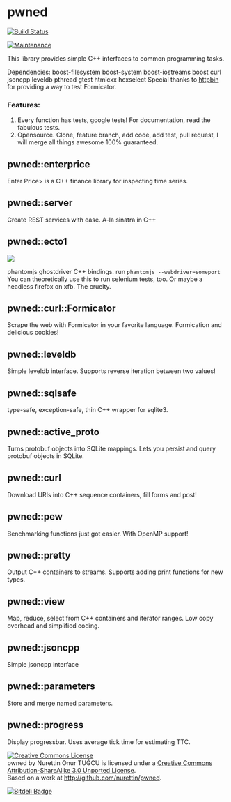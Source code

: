 # pwned

[![Build Status](https://travis-ci.org/nurettin/pwned.png?branch=master)](https://travis-ci.org/nurettin/pwned)
<!--[![Coverage Status](https://coveralls.io/repos/nurettin/pwned/badge.png)](https://coveralls.io/r/nurettin/pwned)*/-->
[![Maintenance](http://stillmaintained.com/nurettin/pwned.png)](http://stillmaintained.com/nurettin/pwned)

This library provides simple C++ interfaces to common programming tasks.

Dependencies: boost-filesystem boost-system boost-iostreams boost curl jsoncpp leveldb pthread gtest htmlcxx hcxselect
Special thanks to [httpbin](https://github.com/kennethreitz/httpbin) for providing a way to test Formicator. 

### Features:

1. Every function has tests, google tests! For documentation, read the fabulous tests.
2. Opensource. Clone, feature branch, add code, add test, pull request, I will merge all things awesome 100% guaranteed.

## pwned::enterprice

Enter Price> is a C++ finance library for inspecting time series.

## pwned::server

Create REST services with ease. A-la sinatra in C++

## pwned::ecto1

![](http://static.fjcdn.com/pictures/Pimped_bccf14_1303121.jpg)

phantomjs ghostdriver C++ bindings. run `phantomjs --webdriver=someport`
You can theoretically use this to run selenium tests, too. Or maybe a headless firefox on xfb. The cruelty.

## pwned::curl::Formicator

Scrape the web with Formicator in your favorite language. Formication and delicious cookies!

## pwned::leveldb

Simple leveldb interface. Supports reverse iteration between two values!

## pwned::sqlsafe

type-safe, exception-safe, thin C++ wrapper for sqlite3.

## pwned::active_proto

Turns protobuf objects into SQLite mappings. Lets you persist and query protobuf objects in SQLite.

## pwned::curl

Download URIs into C++ sequence containers, fill forms and post!

## pwned::pew

Benchmarking functions just got easier. With OpenMP support!

## pwned::pretty

Output C++ containers to streams. Supports adding print functions for new types.

## pwned::view

Map, reduce, select from C++ containers and iterator ranges. Low copy overhead and simplified coding.

## pwned::jsoncpp

Simple jsoncpp interface

## pwned::parameters

Store and merge named parameters.

## pwned::progress

Display progressbar. Uses average tick time for estimating TTC.

<a rel="license" href="http://creativecommons.org/licenses/by-sa/3.0/deed.en_US"><img alt="Creative Commons License" style="border-width:0" src="http://i.creativecommons.org/l/by-sa/3.0/88x31.png" /></a><br /><span xmlns:dct="http://purl.org/dc/terms/" property="dct:title">pwned</span> by <span xmlns:cc="http://creativecommons.org/ns#" property="cc:attributionName">Nurettin Onur TUĞCU</span> is licensed under a <a rel="license" href="http://creativecommons.org/licenses/by-sa/3.0/deed.en_US">Creative Commons Attribution-ShareAlike 3.0 Unported License</a>.<br />Based on a work at <a xmlns:dct="http://purl.org/dc/terms/" href="http://github.com/nurettin/pwned" rel="dct:source">http://github.com/nurettin/pwned</a>.


[![Bitdeli Badge](https://d2weczhvl823v0.cloudfront.net/nurettin/pwned/trend.png)](https://bitdeli.com/free "Bitdeli Badge")

